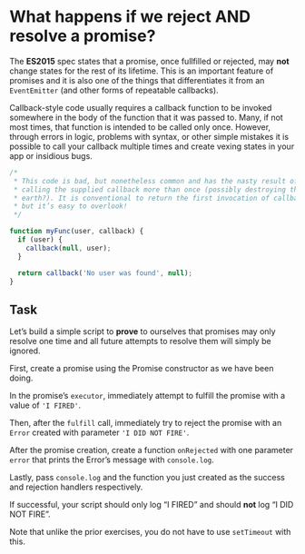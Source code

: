 # What happens if we reject AND resolve a promise?

The **ES2015** spec states that a promise, once fullfilled or rejected, may
**not** change states for the rest of its lifetime.  This is an important
feature of promises and it is also one of the things that differentiates it
from an `EventEmitter` (and other forms of repeatable callbacks).

Callback-style code usually requires a callback function to be invoked
somewhere in the body of the function that it was passed to.  Many, if not
most times, that function is intended to be called only once.  However, through
errors in logic, problems with syntax, or other simple mistakes it is
possible to call your callback multiple times and create vexing states in your
app or insidious bugs.

```js
/*
 * This code is bad, but nonetheless common and has the nasty result of
 * calling the supplied callback more than once (possibly destroying the
 * earth?). It is conventional to return the first invocation of callback
 * but it’s easy to overlook!
 */

function myFunc(user, callback) {
  if (user) {
    callback(null, user);
  }

  return callback('No user was found', null);
}
```

## Task

Let’s build a simple script to **prove** to ourselves that promises may only
resolve one time and all future attempts to resolve them will simply be ignored.

First, create a promise using the Promise constructor as we have been doing.

In the promise’s `executor`, immediately attempt to fulfill the promise with a
value of `'I FIRED'`.

Then, after the `fulfill` call, immediately try to reject the promise with an
`Error` created with parameter `'I DID NOT FIRE'`.

After the promise creation, create a function `onRejected` with one parameter
`error` that prints the Error’s message with `console.log`.

Lastly, pass `console.log` and the function you just created as the success
and rejection handlers respectively.

If successful, your script should only log “I FIRED” and should **not** log
“I DID NOT FIRE”.

Note that unlike the prior exercises, you do not have to use `setTimeout` with
this.
